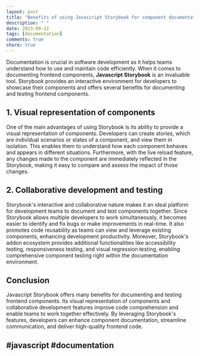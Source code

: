 ```yaml
---
layout: post
title: "Benefits of using Javascript Storybook for component documentation"
description: " "
date: 2023-09-22
tags: [documentation]
comments: true
share: true
---
```


Documentation is crucial in software development as it helps teams understand how to use and maintain code efficiently. When it comes to documenting frontend components, **Javascript Storybook** is an invaluable tool. Storybook provides an interactive environment for developers to showcase their components and offers several benefits for documenting and testing frontend components. 

## 1. Visual representation of components

One of the main advantages of using Storybook is its ability to provide a visual representation of components. Developers can create stories, which are individual scenarios or states of a component, and view them in isolation. This enables them to understand how each component behaves and appears in different situations. Furthermore, with the live reload feature, any changes made to the component are immediately reflected in the Storybook, making it easy to compare and assess the impact of those changes. 

## 2. **Collaborative development and testing**

Storybook's interactive and collaborative nature makes it an ideal platform for development teams to document and test components together. Since Storybook allows multiple developers to work simultaneously, it becomes easier to identify and fix bugs or make improvements in real-time. It also promotes code reusability as teams can view and leverage existing components, enhancing development productivity. Moreover, Storybook's addon ecosystem provides additional functionalities like accessibility testing, responsiveness testing, and visual regression testing, enabling comprehensive component testing right within the documentation environment. 

## Conclusion

Javascript Storybook offers many benefits for documenting and testing frontend components. Its visual representation of components and collaborative development features improve code comprehension and enable teams to work together effectively. By leveraging Storybook's features, developers can enhance component documentation, streamline communication, and deliver high-quality frontend code. 

## #javascript #documentation